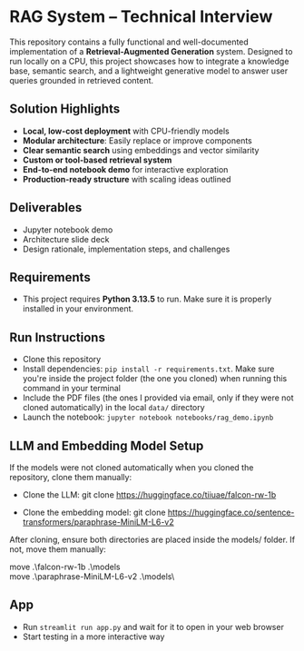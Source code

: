 # RAG System – Technical Interview

This repository contains a fully functional and well-documented implementation of a **Retrieval-Augmented Generation** system. Designed to run locally on a CPU, this project showcases how to integrate a knowledge base, semantic search, and a lightweight generative model to answer user queries grounded in retrieved content.

## Solution Highlights
- **Local, low-cost deployment** with CPU-friendly models
- **Modular architecture**: Easily replace or improve components
- **Clear semantic search** using embeddings and vector similarity
- **Custom or tool-based retrieval system**
- **End-to-end notebook demo** for interactive exploration
- **Production-ready structure** with scaling ideas outlined

## Deliverables
- Jupyter notebook demo
- Architecture slide deck
- Design rationale, implementation steps, and challenges

## Requirements

- This project requires **Python 3.13.5** to run. Make sure it is properly installed in your environment.

## Run Instructions

- Clone this repository
- Install dependencies: `pip install -r requirements.txt`. Make sure you're inside the project folder (the one you cloned) when running this command in your terminal
- Include the PDF files (the ones I provided via email, only if they were not cloned automatically) in the local `data/` directory
- Launch the notebook: `jupyter notebook notebooks/rag_demo.ipynb`

## LLM and Embedding Model Setup

If the models were not cloned automatically when you cloned the repository, clone them manually:

- Clone the LLM:
  git clone https://huggingface.co/tiiuae/falcon-rw-1b

- Clone the embedding model:
  git clone https://huggingface.co/sentence-transformers/paraphrase-MiniLM-L6-v2

After cloning, ensure both directories are placed inside the models/ folder. If not, move them manually:

move .\falcon-rw-1b .\models\
move .\paraphrase-MiniLM-L6-v2 .\models\

## App 

- Run `streamlit run app.py` and wait for it to open in your web browser
- Start testing in a more interactive way
